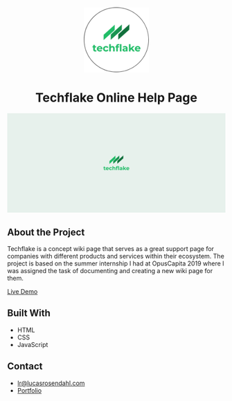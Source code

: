 <br />
<p align="center">
  <a href="#">
    <img src="https://github.com/Luchkiin/techflake-online-help-page/blob/master/images/readme-logo-img.png" alt="Logo" width="150" height="150">
  </a>
  <h1 align="center">Techflake Online Help Page</h1>
</p>

<img src="https://github.com/Luchkiin/portfolio-v3/blob/master/images/works/techflake/techflake_image_big.png" alt="Logo" width="Auto" height="Auto">

## About the Project

Techflake is a concept wiki page that serves as a great support page for companies with different products and services within their ecosystem. The project is based on the summer internship I had at OpusCapita 2019 where I was assigned the task of documenting and creating a new wiki page for them.

<a href="https://luchkiin.github.io/techflake-online-help-page/"> Live Demo</a>

## Built With
* HTML
* CSS
* JavaScript

## Contact
* <a href="mailto:lr@lucasrosendahl.com">lr@lucasrosendahl.com</a>
* <a href="https://lucasrosendahl.com" target="_blank">Portfolio</a>
